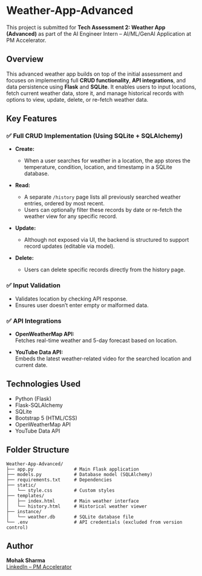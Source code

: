 
# Weather-App-Advanced

This project is submitted for **Tech Assessment 2: Weather App (Advanced)** as part of the AI Engineer Intern – AI/ML/GenAI Application at PM Accelerator.

## Overview

This advanced weather app builds on top of the initial assessment and focuses on implementing full **CRUD functionality**, **API integrations**, and data persistence using **Flask** and **SQLite**. It enables users to input locations, fetch current weather data, store it, and manage historical records with options to view, update, delete, or re-fetch weather data.

## Key Features

### ✅ Full CRUD Implementation (Using SQLite + SQLAlchemy)

- **Create:**  
  - When a user searches for weather in a location, the app stores the temperature, condition, location, and timestamp in a SQLite database.

- **Read:**  
  - A separate `/history` page lists all previously searched weather entries, ordered by most recent.
  - Users can optionally filter these records by date or re-fetch the weather view for any specific record.

- **Update:**  
  - Although not exposed via UI, the backend is structured to support record updates (editable via model).

- **Delete:**  
  - Users can delete specific records directly from the history page.

### ✅ Input Validation

- Validates location by checking API response.
- Ensures user doesn’t enter empty or malformed data.

### ✅ API Integrations

- **OpenWeatherMap API:**  
  Fetches real-time weather and 5-day forecast based on location.

- **YouTube Data API:**  
  Embeds the latest weather-related video for the searched location and current date.

## Technologies Used

- Python (Flask)
- Flask-SQLAlchemy
- SQLite
- Bootstrap 5 (HTML/CSS)
- OpenWeatherMap API
- YouTube Data API

## Folder Structure

```
Weather-App-Advanced/
├── app.py               # Main Flask application
├── models.py            # Database model (SQLAlchemy)
├── requirements.txt     # Dependencies
├── static/
│   └── style.css        # Custom styles
├── templates/
│   ├── index.html       # Main weather interface
│   └── history.html     # Historical weather viewer
├── instance/
│   └── weather.db       # SQLite database file
└── .env                 # API credentials (excluded from version control)
```

## Author

**Mohak Sharma**  
[LinkedIn – PM Accelerator](https://www.linkedin.com/company/product-manager-accelerator)
